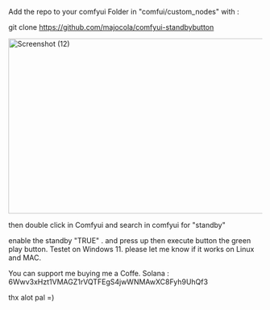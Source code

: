 Add the repo to your comfyui Folder in "comfui/custom_nodes" with :

git clone https://github.com/majocola/comfyui-standbybutton

<img width="665" height="348" alt="Screenshot (12)" src="https://github.com/user-attachments/assets/843ee529-f0dc-4a58-a1cd-0dc46bfd2faf" />

then double click in Comfyui and search in comfyui for "standby"

enable the standby "TRUE" . and press up then execute button the green play button.
Testet on Windows 11. please let me know if it works on Linux and MAC.


You can support me buying me a Coffe.
Solana : 6Wwv3xHzt1VMAGZ1rVQTFEgS4jwWNMAwXC8Fyh9UhQf3

thx alot pal =)



